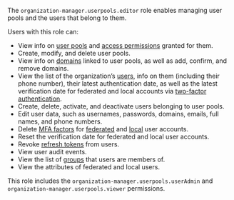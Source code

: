 The `organization-manager.userpools.editor` role enables managing user pools and the users that belong to them.

Users with this role can:
* View info on [user pools](../../../organization/concepts/user-pools.md) and [access permissions](../../../iam/concepts/access-control/index.md) granted for them.
* Create, modify, and delete user pools.
* View info on [domains](../../../organization/concepts/domains.md) linked to user pools, as well as add, confirm, and remove domains.
* View the list of the organization’s [users](../../../organization/concepts/mfa.md), info on them (including their phone number), their latest authentication date, as well as the latest verification date for federated and local accounts via [two-factor authentication](../../../organization/concepts/mfa.md).
* Create, delete, activate, and deactivate users belonging to user pools.
* Edit user data, such as usernames, passwords, domains, emails, full names, and phone numbers.
* Delete [MFA factors](../../../iam/concepts/users/accounts.md#saml-federation) for [federated](../../../iam/concepts/users/accounts.md#saml-federation) and [local](../../../iam/concepts/users/accounts.md#saml-federation) user accounts.
* Reset the verification date for federated and local user accounts.
* Revoke [refresh tokens](../../../iam/concepts/authorization/refresh-token.md) from users.
* View user audit events.
* View the list of [groups](../../../organization/concepts/groups.md) that users are members of.
* View the attributes of federated and local users.

This role includes the `organization-manager.userpools.userAdmin` and `organization-manager.userpools.viewer` permissions.